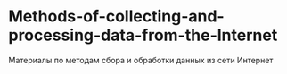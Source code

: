 # Methods-of-collecting-and-processing-data-from-the-Internet
Материалы по методам сбора и обработки данных из сети Интернет
